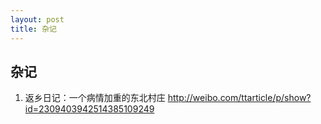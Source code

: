 ```yaml
---
layout: post
title: 杂记
---
```


## 杂记

1. 返乡日记：一个病情加重的东北村庄  http://weibo.com/ttarticle/p/show?id=2309403942514385109249


